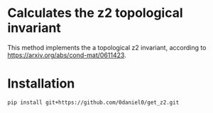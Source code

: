 # Calculates the z2 topological invariant

This method implements the a topological z2 invariant, according to
https://arxiv.org/abs/cond-mat/0611423.

# Installation

    pip install git+https://github.com/0daniel0/get_z2.git
